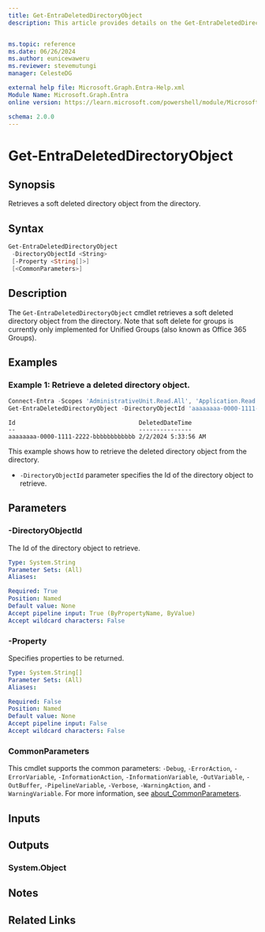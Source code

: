 ```yaml
---
title: Get-EntraDeletedDirectoryObject
description: This article provides details on the Get-EntraDeletedDirectoryObject command.


ms.topic: reference
ms.date: 06/26/2024
ms.author: eunicewaweru
ms.reviewer: stevemutungi
manager: CelesteDG

external help file: Microsoft.Graph.Entra-Help.xml
Module Name: Microsoft.Graph.Entra
online version: https://learn.microsoft.com/powershell/module/Microsoft.Graph.Entra/Get-EntraDeletedDirectoryObject

schema: 2.0.0
---
```


# Get-EntraDeletedDirectoryObject

## Synopsis

Retrieves a soft deleted directory object from the directory.

## Syntax

```powershell
Get-EntraDeletedDirectoryObject
 -DirectoryObjectId <String>
 [-Property <String[]>]
 [<CommonParameters>]
```

## Description

The `Get-EntraDeletedDirectoryObject` cmdlet retrieves a soft deleted directory object from the directory.
Note that soft delete for groups is currently only implemented for Unified Groups (also known as
Office 365 Groups).

## Examples

### Example 1: Retrieve a deleted directory object.

```powershell
Connect-Entra -Scopes 'AdministrativeUnit.Read.All', 'Application.Read.All','Group.Read.All','User.Read.All'
Get-EntraDeletedDirectoryObject -DirectoryObjectId 'aaaaaaaa-0000-1111-2222-bbbbbbbbbbbb'
```

```Output
Id                                   DeletedDateTime
--                                   ---------------
aaaaaaaa-0000-1111-2222-bbbbbbbbbbbb 2/2/2024 5:33:56 AM
```

This example shows how to retrieve the deleted directory object from the directory.

- `-DirectoryObjectId` parameter specifies the Id of the directory object to retrieve.

## Parameters

### -DirectoryObjectId

The Id of the directory object to retrieve.

```yaml
Type: System.String
Parameter Sets: (All)
Aliases:

Required: True
Position: Named
Default value: None
Accept pipeline input: True (ByPropertyName, ByValue)
Accept wildcard characters: False
```

### -Property

Specifies properties to be returned.

```yaml
Type: System.String[]
Parameter Sets: (All)
Aliases:

Required: False
Position: Named
Default value: None
Accept pipeline input: False
Accept wildcard characters: False
```

### CommonParameters

This cmdlet supports the common parameters: `-Debug`, `-ErrorAction`, `-ErrorVariable`, `-InformationAction`, `-InformationVariable`, `-OutVariable`, `-OutBuffer`, `-PipelineVariable`, `-Verbose`, `-WarningAction`, and `-WarningVariable`. For more information, see [about_CommonParameters](https://go.microsoft.com/fwlink/?LinkID=113216).

## Inputs

## Outputs

### System.Object

## Notes

## Related Links
